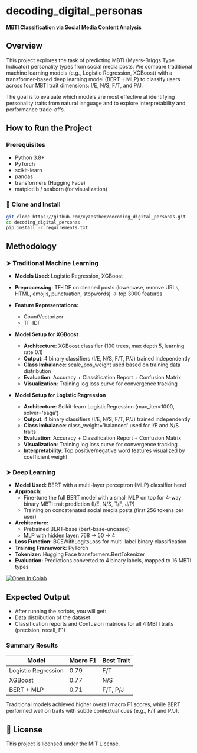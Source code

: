# decoding_digital_personas

**MBTI Classification via Social Media Content Analysis**

## Overview

This project explores the task of predicting MBTI (Myers-Briggs Type Indicator) personality types from social media posts. We compare traditional machine learning models (e.g., Logistic Regression, XGBoost) with a transformer-based deep learning model (BERT + MLP) to classify users across four MBTI trait dimensions: I/E, N/S, F/T, and P/J.

The goal is to evaluate which models are most effective at identifying personality traits from natural language and to explore interpretability and performance trade-offs.

## How to Run the Project

### Prerequisites
- Python 3.8+
- PyTorch
- scikit-learn
- pandas
- transformers (Hugging Face)
- matplotlib / seaborn (for visualization)

### 🔧 Clone and Install

```bash
git clone https://github.com/xyzesther/decoding_digital_personas.git
cd decoding_digital_personas
pip install -r requirements.txt
```

## Methodology

### ➤ Traditional Machine Learning

- **Models Used:** Logistic Regression, XGBoost
- **Preprocessing**: TF-IDF on cleaned posts (lowercase, remove URLs, HTML, emojis,
punctuation, stopwords) → top 3000 features
- **Feature Representations:**
  - CountVectorizer
  - TF-IDF
- **Model Setup for XGBoost**
  - **Architecture**: XGBoost classifier (100 trees, max depth 5, learning rate 0.1)
  - **Output**: 4 binary classifiers (I/E, N/S, F/T, P/J) trained independently
  - **Class Imbalance**: scale_pos_weight used based on training data distribution
  - **Evaluation**: Accuracy + Classification Report + Confusion Matrix
  - **Visualization**: Training log loss curve for convergence tracking
    
- **Model Setup for Logistic Regression**
  - **Architecture**: Scikit-learn LogisticRegression (max_iter=1000, solver='saga')
  - **Output**: 4 binary classifiers (I/E, N/S, F/T, P/J) trained independently
  - **Class Imbalance**: class_weight='balanced' used for I/E and N/S traits
  - **Evaluation**: Accuracy + Classification Report + Confusion Matrix
  - **Visualization**: Training log loss curve for convergence tracking
  - **Interpretability**: Top positive/negative word features visualized by coefficient weight
### ➤ Deep Learning

- **Model Used:** BERT with a multi-layer perceptron (MLP) classifier head
- **Approach:**
  - Fine-tune the full BERT model with a small MLP on top for 4-way binary MBTI trait prediction (I/E, N/S, T/F, J/P)
  - Training on concatenated social media posts (first 256 tokens per user)
- **Architecture:**
  - Pretrained BERT-base (bert-base-uncased)
  - MLP with hidden layer: 768 → 50 → 4
- **Loss Function:** BCEWithLogitsLoss for multi-label binary classification
- **Training Framework:** PyTorch
- **Tokenizer:** Hugging Face transformers.BertTokenizer
- **Evaluation:** Predictions converted to 4 binary labels, mapped to 16 MBTI types

[![Open In Colab](https://colab.research.google.com/assets/colab-badge.svg)](https://colab.research.google.com/github/xyzesther/decoding_digital_personas/blob/main/BERT_MLP_Model_MBTI_Prediction.ipynb)


## Expected Output

- After running the scripts, you will get:
- Data distribution of the dataset
- Classification reports and Confusion matrices for all 4 MBTI traits (precision, recall, F1)


### Summary Results
| Model             | Macro F1 | Best Trait |
|------------------|----------|------------|
| Logistic Regression | 0.79     | F/T        |
| XGBoost             | 0.77     | N/S        |
| BERT + MLP          | 0.71     | F/T, P/J   |

Traditional models achieved higher overall macro F1 scores, while BERT performed well on traits with subtle contextual cues (e.g., F/T and P/J).


## 📄 License

This project is licensed under the MIT License.


